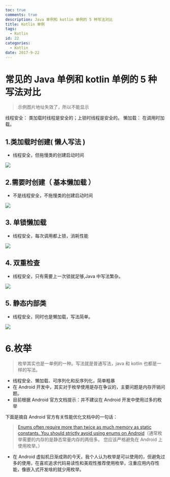```yaml
---
toc: true
comments: true
description: Java 单例和 kotlin 单例的 5 种写法对比
title: Kotlin 单例
tags:
  - Kotlin
id: 22
categories:
  - Kotlin
date: 2017-9-22
---
```


# 常见的 Java 单例和 kotlin 单例的 5 种写法对比

> 示例图片地址失效了，所以不能显示

线程安全： 类加载时线程是安全的；上锁时线程是安全的。
懒加载： 在调用时加载。


<!-- more -->


## 1.类加载时创建( 懒人写法 )

- 线程安全，但拖慢类的创建启动时间

![](http://7xrysc.com1.z0.glb.clouddn.com/KotlinSingle1.png)


## 2.需要时创建（ 基本懒加载 ）

- 不是线程安全，不拖慢类的创建启动时间

![](http://7xrysc.com1.z0.glb.clouddn.com/KotlinSingle2.png)


## 3. 单锁懒加载

- 线程安全，每次调用都上锁，消耗性能

![](http://7xrysc.com1.z0.glb.clouddn.com/KotlinSingle3.png)


## 4. 双重检查

- 线程安全，只有需要上一次锁就足够,Java 中写法繁杂。

![](http://7xrysc.com1.z0.glb.clouddn.com/KotlinSingle4.png)


## 5. 静态内部类

- 线程安全，同时也是懒加载，写法简单。

![](http://7xrysc.com1.z0.glb.clouddn.com/KotlinSingle5.png)

# 6.枚举
> 枚举其实也是一单例的一种。写法就是普通写法，java 和 kotlin 也都是一样的写法。

- 线程安全、懒加载、可序列化和反序列化，简单粗暴
- 在 Android 开发中，其实对于枚举使用是存在争议的，主要问题是内存开销问题。
- 目前根据 Android 官方文档提示：并不建议在 Android 开发中使用过多的枚举

下面是摘自 Android 官方有关性能优化文档中的一句话：
> [Enums often require more than twice as much memory as static constants. You should strictly avoid using enums on Android](https://developer.android.com/topic/performance/memory.html#Overhead)（通常枚举需要的内存的是静态常量内存的两倍多。 您应该严格避免在 Android 上使用枚举。）


- 在 Android 虚拟机日渐成熟的今天，我个人认为枚举是可以使用的，但避免过多的使用，在喜欢追求代码易读性和美观性推荐使用枚举，注重应用内存性能，像嵌入式开发啥的就少用枚举。